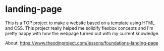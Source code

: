 # landing-page
This is a TOP project to make a website based on a template using HTML and CSS.
This project really helped me solidify flexbox concepts and I'm pretty happy with how the webpage turned out with my current knowledge.

About: https://www.theodinproject.com/lessons/foundations-landing-page